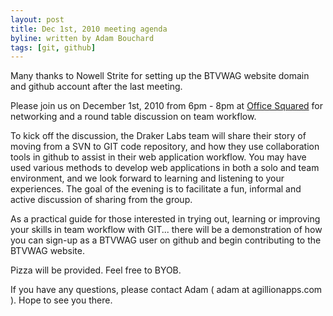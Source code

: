 ```yaml
---
layout: post
title: Dec 1st, 2010 meeting agenda
byline: written by Adam Bouchard
tags: [git, github]
---
```


Many thanks to Nowell Strite for setting up the BTVWAG website domain and github account after the last meeting.

Please join us on December 1st, 2010 from 6pm - 8pm at [Office Squared](http://www.officesquaredvt.com/) for networking and a round table discussion on team workflow.  

To kick off the discussion, the Draker Labs team will share their story of moving from a SVN to GIT code repository, and how they use collaboration tools in github to assist in their web application workflow.  You may have used various methods to develop web applications in both a solo and team environment, and we look forward to learning and listening to your experiences.  The goal of the evening is to facilitate a fun, informal and active discussion of sharing from the group. 

As a practical guide for those interested in trying out, learning or improving your skills in team workflow with GIT... there will be a demonstration of how you can sign-up as a BTVWAG user on github and begin contributing to the BTVWAG website. 

Pizza will be provided.  Feel free to BYOB.

If you have any questions, please contact Adam ( adam at agillionapps.com ). Hope to see you there.

